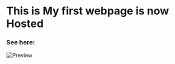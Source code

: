 # This is My first webpage is now Hosted

### See here:

![Preview](https://github.com/tapabrata12/Frontend_Development/blob/main/2_Cascading_Style_Sheet/CSS_Project_1_Basic_Landing_Page/PREv/WEBSITE.png?raw=true)
